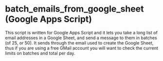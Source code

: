 # batch_emails_from_google_sheet (Google Apps Script)

This script is written for Google Apps Script and it lets you take a long list of email addresses in a Google Sheet, and send a message to them in batches (of 25, or 50). It sends through the email used to create the Google Sheet, thus if you are using a free GMail account you will want to check the current limits on batches and total per day.
